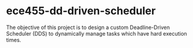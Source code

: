# ece455-dd-driven-scheduler
The objective of this project is to design a custom Deadline-Driven Scheduler (DDS) to dynamically manage tasks which have hard execution times.
